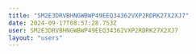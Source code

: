 ```yaml
---
title: "SM2E3DRVBHNGWBWP49EEQ34362VXP2RDRK27X2XJ7"
date: 2024-09-17T08:57:28.753Z
user: SM2E3DRVBHNGWBWP49EEQ34362VXP2RDRK27X2XJ7
layout: "users"
---
```

    